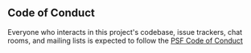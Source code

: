 ## Code of Conduct

Everyone who interacts in this project's codebase, issue trackers, chat rooms, and mailing lists is expected to follow the [PSF Code of Conduct](https://www.python.org/psf/conduct/)
